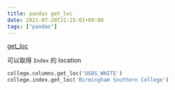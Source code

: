 ```yaml
---
title: pandas get_loc
date: 2021-07-20T21:15:01+09:00
tags: ["pandas"]
---
```

[get_loc](https://pandas.pydata.org/pandas-docs/stable/reference/api/pandas.Index.get_loc.html)

可以取得 `Index` 的 location

```python
college.columns.get_loc('UGDS_WHITE')
college.index.get_loc('Birmingham Southern College')
```
